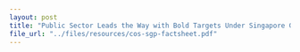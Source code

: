 ```yaml
---
layout: post
title: "Public Sector Leads the Way with Bold Targets Under Singapore Green Plan 2030"
file_url: "../files/resources/cos-sgp-factsheet.pdf"
---
```

